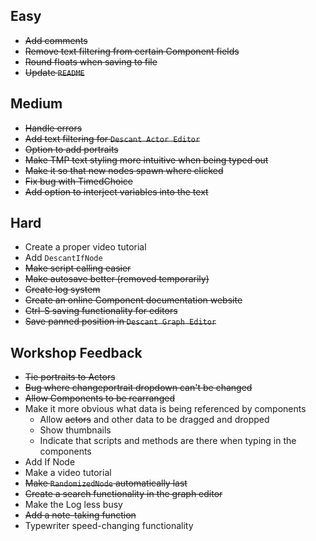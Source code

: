 ## Easy

- ~~Add comments~~
- ~~Remove text filtering from certain Component fields~~
- ~~Round floats when saving to file~~
- ~~Update `README`~~



## Medium

- ~~Handle errors~~
- ~~Add text filtering for `Descant Actor Editor`~~
- ~~Option to add portraits~~
- ~~Make TMP text styling more intuitive when being typed out~~
- ~~Make it so that new nodes spawn where clicked~~
- ~~Fix bug with TimedChoice~~
- ~~Add option to interject variables into the text~~



## Hard

- Create a proper video tutorial
- Add `DescantIfNode`
- ~~Make script calling easier~~
- ~~Make autosave better (removed temporarily)~~
- ~~Create log system~~
- ~~Create an online Component documentation website~~
- ~~Ctrl-S saving functionality for editors~~
- ~~Save panned position in `Descant Graph Editor`~~



## Workshop Feedback
- ~~Tie portraits to Actors~~
- ~~Bug where changeportrait dropdown can't be changed~~
- ~~Allow Components to be rearranged~~
- Make it more obvious what data is being referenced by components
  - Allow ~~actors~~ and other data to be dragged and dropped
  - Show thumbnails
  - Indicate that scripts and methods are there when typing in the components
- Add If Node
- Make a video tutorial
- ~~Make `RandomizedNode` automatically last~~
- ~~Create a search functionality in the graph editor~~
- Make the Log less busy
- ~~Add a note-taking function~~
- Typewriter speed-changing functionality